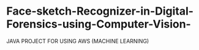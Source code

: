# Face-sketch-Recognizer-in-Digital-Forensics-using-Computer-Vision-
JAVA PROJECT FOR USING AWS (MACHINE LEARNING)
